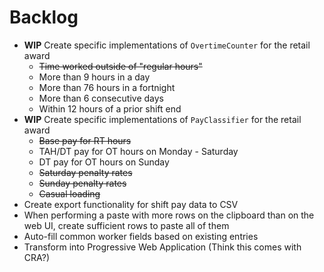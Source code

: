 # Backlog

- **WIP** Create specific implementations of `OvertimeCounter` for the retail award
    - ~~Time worked outside of "regular hours"~~
    - More than 9 hours in a day
    - More than 76 hours in a fortnight
    - More than 6 consecutive days
    - Within 12 hours of a prior shift end
- **WIP** Create specific implementations of `PayClassifier` for the retail award
    - ~~Base pay for RT hours~~
    - TAH/DT pay for OT hours on Monday - Saturday
    - DT pay for OT hours on Sunday
    - ~~Saturday penalty rates~~
    - ~~Sunday penalty rates~~
    - ~~Casual loading~~
- Create export functionality for shift pay data to CSV
- When performing a paste with more rows on the clipboard than on the web UI, create sufficient rows to paste all of them
- Auto-fill common worker fields based on existing entries
- Transform into Progressive Web Application (Think this comes with CRA?)
